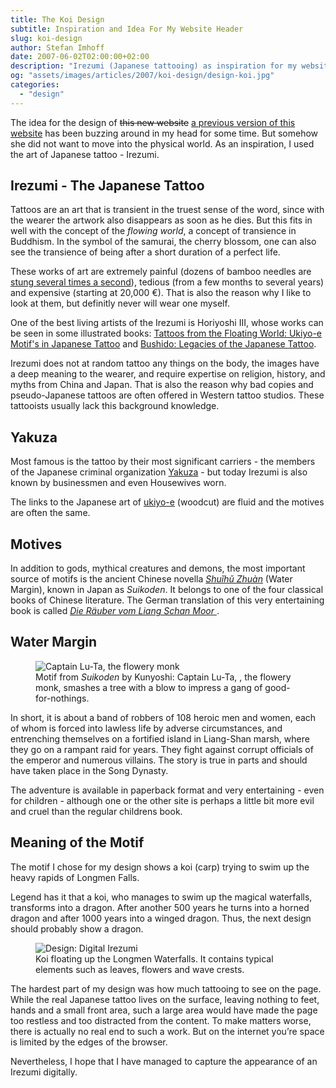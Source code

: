 ```yaml
---
title: The Koi Design
subtitle: Inspiration and Idea For My Website Header
slug: koi-design
author: Stefan Imhoff
date: 2007-06-02T02:00:00+02:00
description: "Irezumi (Japanese tattooing) as inspiration for my website and the origin of my design."
og: "assets/images/articles/2007/koi-design/design-koi.jpg"
categories:
  - "design"
---
```


The idea for the design of <del>this new website</del> <ins>a previous version of this website</ins> has been buzzing around in my head for some time. But somehow she did not want to move into the physical world. As an inspiration, I used the art of Japanese tattoo - Irezumi.

## Irezumi - The Japanese Tattoo

Tattoos are an art that is transient in the truest sense of the word, since with the wearer the artwork also disappears as soon as he dies. But this fits in well with the concept of the _flowing world_, a concept of transience in Buddhism. In the symbol of the samurai, the cherry blossom, one can also see the transience of being after a short duration of a perfect life.

These works of art are extremely painful (dozens of bamboo needles are [stung several times a second](https://www.youtube.com/watch?v=NddXHY2QUV0)), tedious (from a few months to several years) and expensive (starting at 20,000 €). That is also the reason why I like to look at them, but definitly never will wear one myself.

One of the best living artists of the Irezumi is Horiyoshi III, whose works can be seen in some illustrated books: [Tattoos from the Floating World: Ukiyo-e Motif's in Japanese Tattoo](http://www.amazon.de/gp/product/9074822452?ie=UTF8&tag=stefanimhoffde-21&linkCode=as2&camp=1638&creative=6742&creativeASIN=9074822452) and [Bushido: Legacies of the Japanese Tattoo](http://www.amazon.de/gp/product/0764312014?ie=UTF8&tag=stefanimhoffde-21&linkCode=as2&camp=1638&creative=6742&creativeASIN=0764312014).

Irezumi does not at random tattoo any things on the body, the images have a deep meaning to the wearer, and require expertise on religion, history, and myths from China and Japan. That is also the reason why bad copies and pseudo-Japanese tattoos are often offered in Western tattoo studios. These tattooists usually lack this background knowledge.

## Yakuza

Most famous is the tattoo by their most significant carriers - the members of the Japanese criminal organization [Yakuza](https://en.wikipedia.org/wiki/Yakuza) - but today Irezumi is also known by businessmen and even Housewives worn.

The links to the Japanese art of [ukiyo-e](https://en.wikipedia.org/wiki/Ukiyo-e) (woodcut) are fluid and the motives are often the same.

## Motives

In addition to gods, mythical creatures and demons, the most important source of motifs is the ancient Chinese novella <cite>[Shuǐhǔ Zhuàn](https://en.wikipedia.org/wiki/Water_Margin)</cite> (Water Margin), known in Japan as <cite>Suikoden</cite>. It belongs to one of the four classical books of Chinese literature. The German translation of this very entertaining book is called <cite>[Die Räuber vom Liang Schan Moor ](http://www.amazon.de/gp/product/3458318917?ie=UTF8&tag=stefanimhoffde-21&linkCode=as2&camp=1638&creative=6742&creativeASIN=3458318917)</cite>.

## Water Margin

<figure class="image-figure">
  <img src="/assets/images/articles/2007/koi-design/suikoden-luta.jpg" alt="Captain Lu-Ta, the flowery monk" title="Motif from Suikoden by Kunyoshi: Captain Lu-Ta, the flowery monk, smashes a tree with a blow to impress a gang of good-for-nothings.">
  <figcaption>
  Motif from <cite>Suikoden</cite> by Kunyoshi: Captain Lu-Ta, , the flowery monk, smashes a tree with a blow to impress a gang of good-for-nothings.
  </figcaption>
</figure>

In short, it is about a band of robbers of 108 heroic men and women, each of whom is forced into lawless life by adverse circumstances, and entrenching themselves on a fortified island in Liang-Shan marsh, where they go on a rampant raid for years. They fight against corrupt officials of the emperor and numerous villains. The story is true in parts and should have taken place in the Song Dynasty.

The adventure is available in paperback format and very entertaining - even for children - although one or the other site is perhaps a little bit more evil and cruel than the regular childrens book.

## Meaning of the Motif

The motif I chose for my design shows a koi (carp) trying to swim up the heavy rapids of Longmen Falls.

Legend has it that a koi, who manages to swim up the magical waterfalls, transforms into a dragon. After another 500 years he turns into a horned dragon and after 1000 years into a winged dragon. Thus, the next design should probably show a dragon.

<figure class="image-figure">
  <img src="/assets/images/articles/2007/koi-design/design-koi.jpg" alt="Design: Digital Irezumi" title="Koi floating up the Longmen Waterfalls. It contains typical elements such as leaves, flowers and wave crests.">
  <figcaption>
  Koi floating up the Longmen Waterfalls. It contains typical elements such as leaves, flowers and wave crests.
  </figcaption>
</figure>

The hardest part of my design was how much tattooing to see on the page. While the real Japanese tattoo lives on the surface, leaving nothing to feet, hands and a small front area, such a large area would have made the page too restless and too distracted from the content. To make matters worse, there is actually no real end to such a work. But on the internet you’re space is limited by the edges of the browser.

Nevertheless, I hope that I have managed to capture the appearance of an Irezumi digitally.
